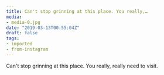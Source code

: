 ```yaml
---
title: Can't stop grinning at this place. You really,…
media:
- media-0.jpg
date: "2019-03-13T00:55:04Z"
draft: false
tags:
- imported
- from-instagram
---
```

Can't stop grinning at this place. You really, really need to visit.
